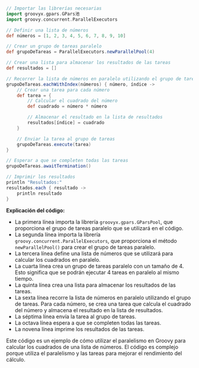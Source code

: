 ```groovy

// Importar las librerías necesarias
import groovyx.gpars.GPars池
import groovy.concurrent.ParallelExecutors

// Definir una lista de números
def números = [1, 2, 3, 4, 5, 6, 7, 8, 9, 10]

// Crear un grupo de tareas paralelo
def grupoDeTareas = ParallelExecutors.newParallelPool(4)

// Crear una lista para almacenar los resultados de las tareas
def resultados = []

// Recorrer la lista de números en paralelo utilizando el grupo de tareas
grupoDeTareas.eachWithIndex(números) { número, índice ->
    // Crear una tarea para cada número
    def tarea = {
        // Calcular el cuadrado del número
        def cuadrado = número * número

        // Almacenar el resultado en la lista de resultados
        resultados[índice] = cuadrado
    }

    // Enviar la tarea al grupo de tareas
    grupoDeTareas.execute(tarea)
}

// Esperar a que se completen todas las tareas
grupoDeTareas.awaitTermination()

// Imprimir los resultados
println "Resultados:"
resultados.each { resultado ->
    println resultado
}

```

**Explicación del código:**

* La primera línea importa la librería `groovyx.gpars.GParsPool`, que proporciona el grupo de tareas paralelo que se utilizará en el código.
* La segunda línea importa la librería `groovy.concurrent.ParallelExecutors`, que proporciona el método `newParallelPool()` para crear el grupo de tareas paralelo.
* La tercera línea define una lista de números que se utilizará para calcular los cuadrados en paralelo.
* La cuarta línea crea un grupo de tareas paralelo con un tamaño de 4. Esto significa que se podrán ejecutar 4 tareas en paralelo al mismo tiempo.
* La quinta línea crea una lista para almacenar los resultados de las tareas.
* La sexta línea recorre la lista de números en paralelo utilizando el grupo de tareas. Para cada número, se crea una tarea que calcula el cuadrado del número y almacena el resultado en la lista de resultados.
* La séptima línea envía la tarea al grupo de tareas.
* La octava línea espera a que se completen todas las tareas.
* La novena línea imprime los resultados de las tareas.

Este código es un ejemplo de cómo utilizar el paralelismo en Groovy para calcular los cuadrados de una lista de números. El código es complejo porque utiliza el paralelismo y las tareas para mejorar el rendimiento del cálculo.